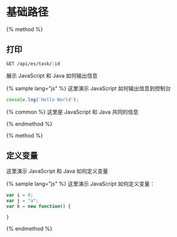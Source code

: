 # 基础路径



{% method %}
## 打印
```
GET /api/es/task/:id
```
展示 JavaScript 和 Java 如何输出信息

{% sample lang="js" %}
这里演示 JavaScript 如何输出信息到控制台

```js
console.log('Hello World');
```

{% common %}
这里是 JavaScript 和 Java 共同的信息

{% endmethod %}


{% method %}
## 定义变量

这里演示 JavaScript 和 Java 如何定义变量

{% sample lang="js" %}
这里演示 JavaScript 如何定义变量：

```js
var i = 0;
var j = "a";
var k = new function() {

}
```

{% endmethod %}
